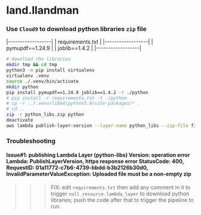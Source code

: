 # land.llandman 

### Use `Cloud9` to download python libraries `zip` file
|------------------|
| requirements.txt |
|------------------|
| pymupdf==1.24.9  |
| joblib==1.4.2    |
|------------------|
```bash
# download the libraries
mkdir tmp && cd tmp
python3 -m pip install virtualenv
virtualenv .venv
source ./.venv/bin/activate
mkdir python
pip install pymupdf==1.24.9 joblib==1.4.2 -t ./python
# pip install -r requirements.txt -t ./python
# cp -r ../.venv/lib64/python3.9/site-packages/* .
# cd ..
zip -r python_libs.zip python
deactivate
aws lambda publish-layer-version --layer-name python_libs --zip-file fileb://python_libs.zip --compatible-runtimes python3.9
```


### Troubleshooting

#### Issue#1: publishing Lambda Layer (python-libs) Version: operation error Lambda: PublishLayerVersion, https response error StatusCode: 400, RequestID: 01a11772-c7b6-4739-bbdd-b3b2126b30d0, InvalidParameterValueException: Uploaded file must be a non-empty zip
   >>> FIX: edit `requirements.txt` then add any comment in it to trigger `null_resource.lambda_layer` to download python libraries; push the code after that to trigger the pipeline to run.

